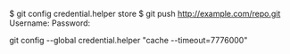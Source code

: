 $ git config credential.helper store
$ git push http://example.com/repo.git
Username: <type your username>
Password: <type your password>

git config --global credential.helper "cache --timeout=7776000"
